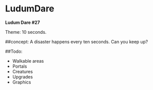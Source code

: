 LudumDare
=========
**Ludum Dare #27**

Theme: 10 seconds.


##concept: 
A disaster happens every ten seconds. Can you keep up? 

##Todo:
 - Walkable areas
 - Portals
 - Creatures
 - Upgrades
 - Graphics
